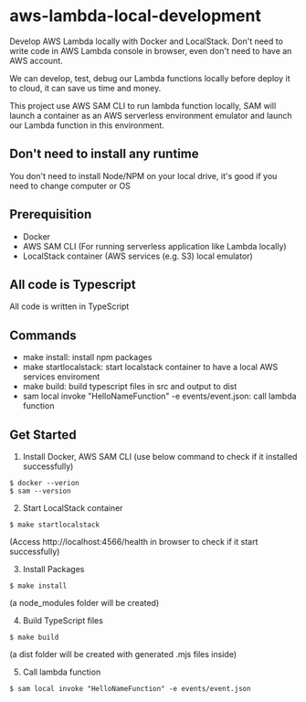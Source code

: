 # aws-lambda-local-development
Develop AWS Lambda locally with Docker and LocalStack. Don't need to write code in AWS Lambda console in browser, even don't need to have an AWS account.

We can develop, test, debug our Lambda functions locally before deploy it to cloud, it can save us time and money.

This project use AWS SAM CLI to run lambda function locally, SAM will launch a container as an AWS serverless environment emulator and launch our Lambda function in this environment.

## Don't need to install any runtime
You don't need to install Node/NPM on your local drive, it's good if you need to change computer or OS

## Prerequisition
 - Docker
 - AWS SAM CLI (For running serverless application like Lambda locally)
 - LocalStack container (AWS services (e.g. S3) local emulator)

## All code is Typescript
All code is written in TypeScript

## Commands
 - make install: install npm packages
 - make startlocalstack: start localstack container to have a local AWS services enviroment
 - make build: build typescript files in src and output to dist
 - sam local invoke "HelloNameFunction" -e events/event.json: call lambda function

## Get Started
1. Install Docker, AWS SAM CLI (use below command to check if it installed successfully)
```
$ docker --verion
$ sam --version
```

2. Start LocalStack container
```
$ make startlocalstack
```
(Access http://localhost:4566/health in browser to check if it start successfully)

3. Install Packages 
 ```
 $ make install
 ```
 (a node_modules folder will be created)


4. Build TypeScript files
 ```
 $ make build
 ```
 (a dist folder will be created with generated .mjs files inside)

5. Call lambda function
```
$ sam local invoke "HelloNameFunction" -e events/event.json
```